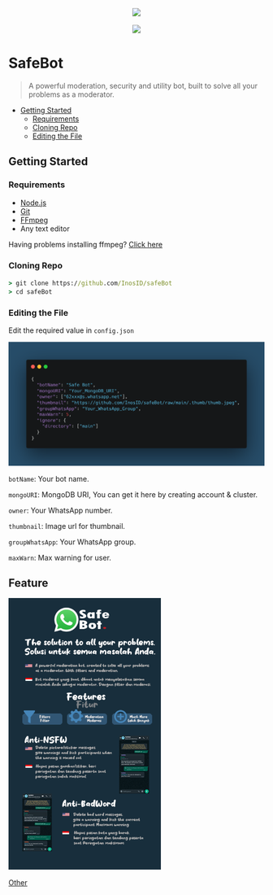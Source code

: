 <p align="center"><img src="https://repository-images.githubusercontent.com/573396373/cd95f58d-267f-42a0-aec7-c42850557bf3" width="235px"></p>

<p align="center">
  <a href="https://railway.app/new/template/z1nAN7">
    <img src="https://railway.app/button.svg">
  </a>
</p>

# SafeBot

> A powerful moderation, security and utility bot, built to solve all your problems as a moderator.

- [Getting Started](#getting-started)
  - [Requirements](#requirements)
  - [Cloning Repo](#cloning-repo)
  - [Editing the File](#editing-the-file)

## Getting Started

### Requirements
- [Node.js](https://nodejs.org/en)
- [Git](https://git-scm.com/downloads)
- [FFmpeg](https://www.gyan.dev/ffmpeg/builds)
- Any text editor

Having problems installing ffmpeg? [Click here](https://github.com/InosID/safeBot/wiki/installing#ffmpeg)

### Cloning Repo
```cmd
> git clone https://github.com/InosID/safeBot
> cd safeBot
```
### Editing the File
Edit the required value in `config.json`

<p align="center">
  <img src="/.thumb/config-carbon.png" width="850">
</p>

`botName`: Your bot name.

`mongoURI`: MongoDB URI, You can get it here by creating account & cluster.

`owner`: Your WhatsApp number.

`thumbnail`: Image url for thumbnail.

`groupWhatsApp`: Your WhatsApp group.

`maxWarn`: Max warning for user.

## Feature

<p align="left"><img src="https://raw.githubusercontent.com/InosID/safeBot/main/.thumb/SafeBot.png" width="300px">

[Other](https://github.com/InosID/safeBot/wiki/feature)
